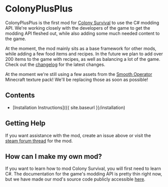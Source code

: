 # ColonyPlusPlus

ColonyPlusPlus is the first mod for [Colony Survival](http://store.steampowered.com/app/366090/Colony_Survival/) to use the C# modding API. We're working closely with the developers of the game to get the modding API fleshed out, while also adding some much needed content to the game.

At the moment, the mod mainly sits as a base framework for other mods, while adding a few food items and recipes. In the future we plan to add over 200 items to the game with recipes, as well as balancing a lot of the game. Check out the [changelog](https://raw.githubusercontent.com/ColonyPlusPlus/ColonyPlusPlus/master/ColonyPlusPlus/colonyplusplus-changelog.txt) for the latest changes.

At the moment we're still using a few assets from the [Smooth Operator](https://mods.curse.com/texture-packs/minecraft/230576-smooth-operator) Minecraft texture pack! We'll be replacing those as soon as possible!

## Contents
- [Installation Instructions]({{ site.baseurl }}/installation)

## Getting Help

If you want assistance with the mod, create an issue above or visit the [steam forum thread](http://steamcommunity.com/app/366090/discussions/8/1458455461483481740/) for the mod.

## How can I make my own mod?

If you want to learn how to mod Colony Survival, you will first need to learn C#. The documentation for the game's modding API is pretty thin right now, but we have made our mod's source code publicly accessible [here](https://github.com/ColonyPlusPlus/ColonyPlusPlus-mod).
